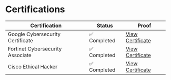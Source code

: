 #  Certifications

| Certification | Status | Proof |
|----------------|--------|--------|
| Google Cybersecurity Certificate | ✅ Completed | [View Certificate](google-cybersecurity.pdf) |
| Fortinet Cybersecurity Associate |  ✅ Completed  | [View Certificate](fortinet-cyber-associate.pdf) |
| Cisco Ethical Hacker  |  ✅ Completed  | [View Certificate](cisco-ethical-hacker.pdf) |

